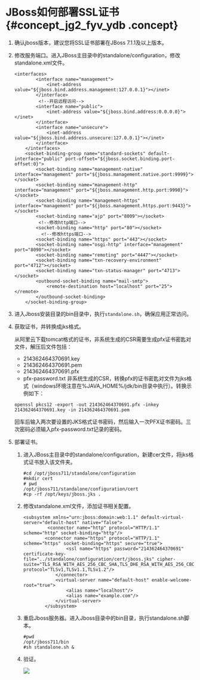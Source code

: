 # JBoss如何部署SSL证书 {#concept_jg2_fyv_ydb .concept}

1.  确认jboss版本，建议您将SSL证书部署在JBoss 7.1.1及以上版本。
2.  修改服务端口。进入JBoss主目录中的standalone/configuration，修改standalone.xml文件。

    ```
    <interfaces>
            <interface name="management">
                <inet-address value="${jboss.bind.address.management:127.0.0.1}"></inet>
            </interface>
             <!--开启远程访问-->
            <interface name="public">
                <inet-address value="${jboss.bind.address:0.0.0.0}"></inet>
            </interface>
            <interface name="unsecure">
                <inet-address value="${jboss.bind.address.unsecure:127.0.0.1}"></inet>
            </interface>
        </interfaces>
        <socket-binding-group name="standard-sockets" default-interface="public" port-offset="${jboss.socket.binding.port-offset:0}">
            <socket-binding name="management-native" interface="management" port="${jboss.management.native.port:9999}"></socket>
            <socket-binding name="management-http" interface="management" port="${jboss.management.http.port:9990}"></socket>
            <socket-binding name="management-https" interface="management" port="${jboss.management.https.port:9443}"></socket>
            <socket-binding name="ajp" port="8009"></socket>
             <!--修改http端口-->
            <socket-binding name="http" port="80"></socket>
              <!--修改https端口-->
            <socket-binding name="https" port="443"></socket>
            <socket-binding name="osgi-http" interface="management" port="8090"></socket>
            <socket-binding name="remoting" port="4447"></socket>
            <socket-binding name="txn-recovery-environment" port="4712"></socket>
            <socket-binding name="txn-status-manager" port="4713"></socket>
            <outbound-socket-binding name="mail-smtp">
                <remote-destination host="localhost" port="25"></remote>
            </outbound-socket-binding>
        </socket-binding-group>
    ```

3.  进入Jboss安装目录的bin目录中，执行`standalone.sh`，确保应用正常访问。
4.  获取证书，并转换成jks格式。

    从阿里云下载tomcat格式的证书，非系统生成的CSR需要生成pfx证书密匙对文件，解压后文件包括：

    -   214362464370691.key
    -   214362464370691.pem
    -   214362464370691.pfx
    -   pfx-password.txt
    非系统生成的CSR，转换pfx的证书密匙对文件为jks格式（windows环境注意在%JAVA\_HOME%/jdk/bin目录中执行）。转换示例如下：

    ```
    openssl pkcs12 -export -out 214362464370691.pfx -inkey 214362464370691.key -in 214362464370691.pem
    ```

    回车后输入两次要设置的JKS格式证书密码，然后输入一次PFX证书密码。三次密码必须输入pfx-password.txt记录的密码。

5.  部署证书。
    1.  进入JBoss主目录中的standalone/configuration，新建cer文件，将jks格式证书放入该文件夹。

        ```
        #​cd /opt/jboss711/standalone/configuration
        #mkdir cert
        # pwd
        /opt/jboss711/standalone/configuration/cert
        #cp -rf /opt/keys/jboss.jks .
        ```

    2.  修改standalone.xml文件，添加证书相关配置。

        ```
        <subsystem xmlns="urn:jboss:domain:web:1.1" default-virtual-server="default-host" native="false">
                 <connector name="http" protocol="HTTP/1.1" scheme="http" socket-binding="http"/>
                <connector name="https" protocol="HTTP/1.1" scheme="https" socket-binding="https" secure="true">
                        <ssl name="https" password="214362464370691" certificate-key-file="../standalone/configuration/cert/jboss.jks" cipher-suite="TLS_RSA_WITH_AES_256_CBC_SHA,TLS_DHE_RSA_WITH_AES_256_CBC_SHA,TLS_DHE_DSS_WITH_AES_128_CBC_SHA,SSL_RSA_WITH_3DES_EDE_CBC_SHA,SSL_DHE_RSA_WITH_3DES_EDE_CBC_SHA,SSL_DHE_DSS_WITH_3DES_EDE_CBC_SHA" protocol="TLSv1,TLSv1.1,TLSv1.2"/>
                    </connector>
                    <virtual-server name="default-host" enable-welcome-root="true">
                        <alias name="localhost"/>
                        <alias name="example.com"/>
                    </virtual-server>
                </subsystem>
        ```

    3.  重启Jboss服务器。进入Jboss目录中的bin目录，执行standalone.sh脚本。

        ```
        #pwd
        /opt/jboss711/bin
        #sh standalone.sh &
        ```

    4.  验证。

        ![](http://static-aliyun-doc.oss-cn-hangzhou.aliyuncs.com/assets/img/13610/15513322304311_zh-CN.png)


